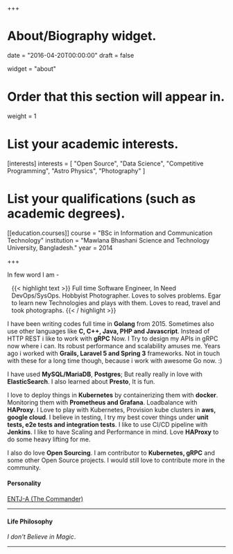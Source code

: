 +++
# About/Biography widget.

date = "2016-04-20T00:00:00"
draft = false

widget = "about"

# Order that this section will appear in.
weight = 1

# List your academic interests.
[interests]
  interests = [
    "Open Source",
    "Data Science",
    "Competitive Programming",
    "Astro Physics",
    "Photography"
  ]

# List your qualifications (such as academic degrees).
[[education.courses]]
  course = "BSc in Information and Communication Technology"
  institution = "Mawlana Bhashani Science and Technology University, Bangladesh."
  year = 2014
 
+++
<br>

In few word I am - <div style="margin-left:2%">

{{< highlight text >}}
Full time Software Engineer, In Need DevOps/SysOps.
Hobbyist Photographer. Loves to solves problems.
Egar to learn new Technologies and plays with them.
Loves to read, travel and took photographs.
{{< / highlight >}}

</div>

I have been writing codes full time in __**Golang**__ from 2015. Sometimes also
use other languages like __**C, C++, Java, PHP and Javascript**__.
Instead of HTTP REST i like to work with **gRPC** Now. I Try to design my APIs
in gRPC now where i can. Its robust performance and scalability amuses me.
Years ago i worked with **Grails, Laravel 5 and Spring 3** frameworks.
Not in touch with these for a long time though, because i work with
awesome Go now. :)

I have used **MySQL/MariaDB**, **Postgres**; But really really in love with
**ElasticSearch**. I also learned about **Presto**, It is fun.<br>

I love to deploy things in **Kubernetes** by containerizing them with **docker**.
Monitoring them with **Prometheus and Grafana**. Loadbalance with **HAProxy**.
I Love to play with Kubernetes, Provision kube clusters in **aws, google cloud**.
I believe in testing, I try my best cover things under **unit tests, e2e tests and
integration tests**. I like to use CI/CD pipeline with **Jenkins**.
I like to have Scaling and Performance in mind. Love **HAProxy** to do some heavy lifting
for me.

I also do love **Open Sourcing**. I am contributor to **Kubernetes, gRPC** and some other
Open Source projects. I would still love to contribute more in the community.

#### Personality
[ENTJ-A (The Commander)](https://www.16personalities.com/profiles/57a0bb3ee941e)
<hr>

#### Life Philosophy
*I don't Believe in Magic*.
<hr>
